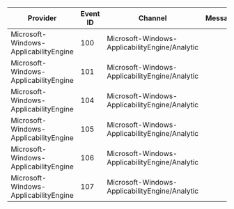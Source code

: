 Provider                               |  Event ID  |  Channel                                         |  Message
---------------------------------------|------------|--------------------------------------------------|---------
Microsoft-Windows-ApplicabilityEngine  |  100       |  Microsoft-Windows-ApplicabilityEngine/Analytic  |
Microsoft-Windows-ApplicabilityEngine  |  101       |  Microsoft-Windows-ApplicabilityEngine/Analytic  |
Microsoft-Windows-ApplicabilityEngine  |  104       |  Microsoft-Windows-ApplicabilityEngine/Analytic  |
Microsoft-Windows-ApplicabilityEngine  |  105       |  Microsoft-Windows-ApplicabilityEngine/Analytic  |
Microsoft-Windows-ApplicabilityEngine  |  106       |  Microsoft-Windows-ApplicabilityEngine/Analytic  |
Microsoft-Windows-ApplicabilityEngine  |  107       |  Microsoft-Windows-ApplicabilityEngine/Analytic  |